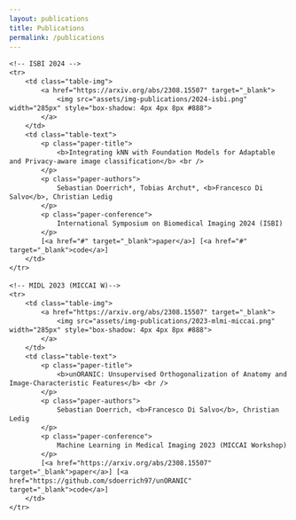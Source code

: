 ```yaml
---
layout: publications
title: Publications
permalink: /publications
---
```


<table id="tbPublications" cellspacing="0" cellpadding="0">

    <!-- ISBI 2024 -->
    <tr>
        <td class="table-img">
            <a href="https://arxiv.org/abs/2308.15507" target="_blank">
                <img src="assets/img-publications/2024-isbi.png" width="285px" style="box-shadow: 4px 4px 8px #888">
            </a>
        </td>
        <td class="table-text">
            <p class="paper-title">
                <b>Integrating kNN with Foundation Models for Adaptable and Privacy-aware image classification</b> <br />
            </p>
            <p class="paper-authors">
                Sebastian Doerrich*, Tobias Archut*, <b>Francesco Di Salvo</b>, Christian Ledig
            </p>
            <p class="paper-conference">
                International Symposium on Biomedical Imaging 2024 (ISBI)
            </p>
            [<a href="#" target="_blank">paper</a>] [<a href="#" target="_blank">code</a>]
        </td>
    </tr>

    <!-- MIDL 2023 (MICCAI W)-->
    <tr>
        <td class="table-img">
            <a href="https://arxiv.org/abs/2308.15507" target="_blank">
                <img src="assets/img-publications/2023-mlmi-miccai.png" width="285px" style="box-shadow: 4px 4px 8px #888">
            </a>
        </td>
        <td class="table-text">
            <p class="paper-title">
                <b>unORANIC: Unsupervised Orthogonalization of Anatomy and Image-Characteristic Features</b> <br />
            </p>
            <p class="paper-authors">
                Sebastian Doerrich, <b>Francesco Di Salvo</b>, Christian Ledig
            </p>
            <p class="paper-conference">
                Machine Learning in Medical Imaging 2023 (MICCAI Workshop)
            </p>
            [<a href="https://arxiv.org/abs/2308.15507" target="_blank">paper</a>] [<a href="https://github.com/sdoerrich97/unORANIC" target="_blank">code</a>]
        </td>
    </tr>

</table>
